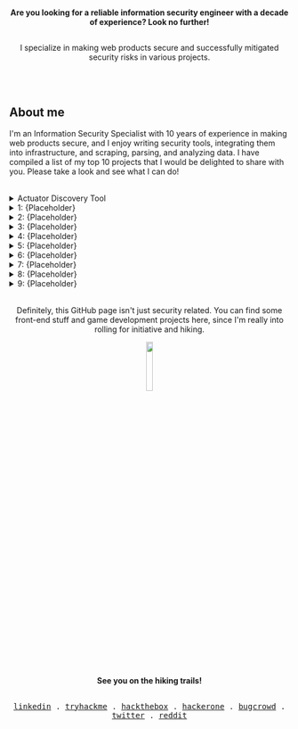 
<!-- <img align="left" width="15%" height="15%" src="https://user-images.githubusercontent.com/15785609/212919947-9b699845-25aa-42b3-9420-33d8cd48c661.png"> -->

###  <h4><p align="center">  Are you looking for a reliable information security engineer with a decade of experience? Look no further!</p></h4>
##
<p align="center">
I specialize in making web products secure and successfully mitigated security risks in various projects.
</p>
<br>
<br>

## About me
I'm an Information Security Specialist with 10 years of experience in making web products secure, and I enjoy writing security tools, integrating them into infrastructure, and scraping, parsing, and analyzing data. I have compiled a list of my top 10 projects that I would be delighted to share with you. Please take a look and see what I can do!
<br>
<br>
</p>
<details>
  <summary> Actuator Discovery Tool </summary>
    Security tool written in Python which allows to discover Actuator Spring Boot endpoints.
</details>   

<details>
  <summary> 1: {Placeholder} </summary>
    {Placeholder}
</details>   

<details>
  <summary> 2: {Placeholder} </summary>
    {Placeholder}
</details>   

<details>
  <summary> 3: {Placeholder} </summary>
    {Placeholder}
</details>   

<details>
  <summary> 4: {Placeholder} </summary>
    {Placeholder}
</details>   

<details>
  <summary> 5: {Placeholder} </summary>
    {Placeholder}
</details>   

<details>
  <summary> 6: {Placeholder} </summary>
    {Placeholder}
</details>   

<details>
  <summary> 7: {Placeholder} </summary>
    {Placeholder}
</details>   

<details>
  <summary> 8: {Placeholder} </summary>
    {Placeholder}
</details>   

<details>
  <summary> 9: {Placeholder} </summary>
    {Placeholder}
</details>  
<br>

<p align="center">
Definitely, this GitHub page isn't just security related. You can find some front-end stuff and game development projects here, since I'm really into rolling for initiative and hiking.
</p>

<p align="center">
<img width="15%" height="15%" src="https://user-images.githubusercontent.com/15785609/212934163-234819b0-a67e-42dd-8f59-f5f1bd16203b.png">
</p>

<p align="center">
<b>See you on the hiking trails!</b>
</p>

##

<p align="center">
  <!-- Monospace Font -->
  <samp>
    <a href="https://google.com">linkedin</a> .
    <a href="https://google.com">tryhackme</a> .
    <a href="https://google.com">hackthebox</a> .
    <a href="https://google.com">hackerone</a> .
    <a href="https://google.com">bugcrowd</a> .
    <a href="https://google.com">twitter</a> .
    <a href="https://google.com">reddit</a>
  </samp>
</p>
